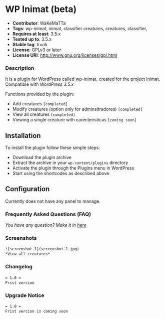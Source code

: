 WP Inimat (beta)
=========

* **Contributor**: WaKeMaTTa
* **Tags**: wp-inimat, inimat, classifier creatures, creatures, classifier,
* **Requires at least**: 3.5.x
* **Tested up to**: 3.5.x
* **Stable tag**: trunk
* **License**: GPLv3 or later
* **License URI**: http://www.gnu.org/licenses/gpl.html

### Description

It is a plugin for WordPress called wp-inimat, created for the project Inimat. Compatible with *WordPress 3.5.x*

Functions provided by the plugin:

* Add creatures `[completed]`
* Modify creatures (option only for adminsitradores) `[completed]`
* View all creatures `[completed]`
* Viewing a single creature with carecteristicas `[coming soon]`

## Installation

To install the plugin follow these simple steps:

* Download the plugin archive
* Extract the archive in your `wp-content/plugins` directory
* Activate the plugin through the Plugins menu in WordPress
* Start using the shortcodes as described above

## Configuration

Currently does not have any panel to manage.


### Frequently Asked Questions (FAQ)

*You have any question? Make it in [here][]*

  [here]:https://github.com/WaKeMaTTa/wp-bootcamp/issues

### Screenshots

	![screenshot-1](screenshot-1.jpg)
	*View all creatures*

### Changelog

    = 1.0 =
    Frist vercion

### Upgrade Notice

    = 1.0 =
    Frist vercion is coming soon
